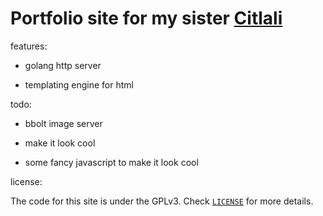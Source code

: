 # Portfolio site for my sister [Citlali](https://citlalimelany.com)

features:

* golang http server

* templating engine for html

todo:

* bbolt image server

* make it look cool

* some fancy javascript to make it look cool

license:

The code for this site is under the GPLv3. Check [`LICENSE`](./LICENSE) for
more details.
